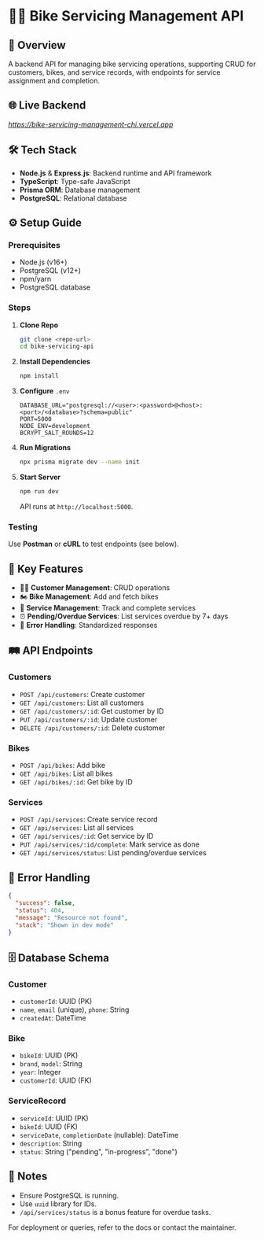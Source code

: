 # 🚴‍♂️ Bike Servicing Management API

## 📝 Overview

A backend API for managing bike servicing operations, supporting CRUD for customers, bikes, and service records, with endpoints for service assignment and completion.

## 🌐 Live Backend

*https://bike-servicing-management-chi.vercel.app*

## 🛠️ Tech Stack

- **Node.js** & **Express.js**: Backend runtime and API framework
- **TypeScript**: Type-safe JavaScript
- **Prisma ORM**: Database management
- **PostgreSQL**: Relational database

## ⚙️ Setup Guide

### Prerequisites

- Node.js (v16+)
- PostgreSQL (v12+)
- npm/yarn
- PostgreSQL database

### Steps

1. **Clone Repo**

   ```bash
   git clone <repo-url>
   cd bike-servicing-api
   ```

2. **Install Dependencies**

   ```bash
   npm install
   ```

3. **Configure** `.env`

   ```env
   DATABASE_URL="postgresql://<user>:<password>@<host>:<port>/<database>?schema=public"
   PORT=5000
   NODE_ENV=development
   BCRYPT_SALT_ROUNDS=12
   ```

4. **Run Migrations**

   ```bash
   npx prisma migrate dev --name init
   ```

5. **Start Server**

   ```bash
   npm run dev
   ```

   API runs at `http://localhost:5000`.

### Testing

Use **Postman** or **cURL** to test endpoints (see below).

## 🔑 Key Features

- 🧑‍💼 **Customer Management**: CRUD operations
- 🏍️ **Bike Management**: Add and fetch bikes
- 🔧 **Service Management**: Track and complete services
- ⏰ **Pending/Overdue Services**: List services overdue by 7+ days
- 🚨 **Error Handling**: Standardized responses

## 🛤️ API Endpoints

### Customers

- `POST /api/customers`: Create customer
- `GET /api/customers`: List all customers
- `GET /api/customers/:id`: Get customer by ID
- `PUT /api/customers/:id`: Update customer
- `DELETE /api/customers/:id`: Delete customer

### Bikes

- `POST /api/bikes`: Add bike
- `GET /api/bikes`: List all bikes
- `GET /api/bikes/:id`: Get bike by ID

### Services

- `POST /api/services`: Create service record
- `GET /api/services`: List all services
- `GET /api/services/:id`: Get service by ID
- `PUT /api/services/:id/complete`: Mark service as done
- `GET /api/services/status`: List pending/overdue services

## 🚨 Error Handling

```json
{
  "success": false,
  "status": 404,
  "message": "Resource not found",
  "stack": "Shown in dev mode"
}
```

## 🗄️ Database Schema

### Customer

- `customerId`: UUID (PK)
- `name`, `email` (unique), `phone`: String
- `createdAt`: DateTime

### Bike

- `bikeId`: UUID (PK)
- `brand`, `model`: String
- `year`: Integer
- `customerId`: UUID (FK)

### ServiceRecord

- `serviceId`: UUID (PK)
- `bikeId`: UUID (FK)
- `serviceDate`, `completionDate` (nullable): DateTime
- `description`: String
- `status`: String ("pending", "in-progress", "done")

## 📌 Notes

- Ensure PostgreSQL is running.
- Use `uuid` library for IDs.
- `/api/services/status` is a bonus feature for overdue tasks.

For deployment or queries, refer to the docs or contact the maintainer.